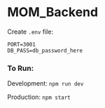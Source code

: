 # MOM_Backend

Create `.env` file:
```
PORT=3001
DB_PASS=db_password_here
```


### To Run:

Development: `npm run dev`

Production: `npm start`

